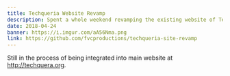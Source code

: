 ```yaml
---
title: Techqueria Website Revamp
description: Spent a whole weekend revamping the existing website of Techqueria using a custom Hugo boilerplate I created called Hugoma.
date: 2018-04-24
banner: https://i.imgur.com/aA56Nma.png
link: https://github.com/fvcproductions/techqueria-site-revamp
---
```


Still in the process of being integrated into main website at http://techquera.org.
